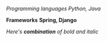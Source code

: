 *Programming languages*
_Python, Java_

**Frameworks**
__Spring, Django__

_Here's **combination** of bold and italic_